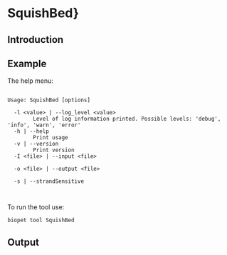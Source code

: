 # SquishBed}

## Introduction
 

## Example
The help menu:
~~~

Usage: SquishBed [options]

  -l <value> | --log_level <value>
        Level of log information printed. Possible levels: 'debug', 'info', 'warn', 'error'
  -h | --help
        Print usage
  -v | --version
        Print version
  -I <file> | --input <file>
        
  -o <file> | --output <file>
        
  -s | --strandSensitive
        


~~~

To run the tool use:
~~~
biopet tool SquishBed    
~~~


## Output
